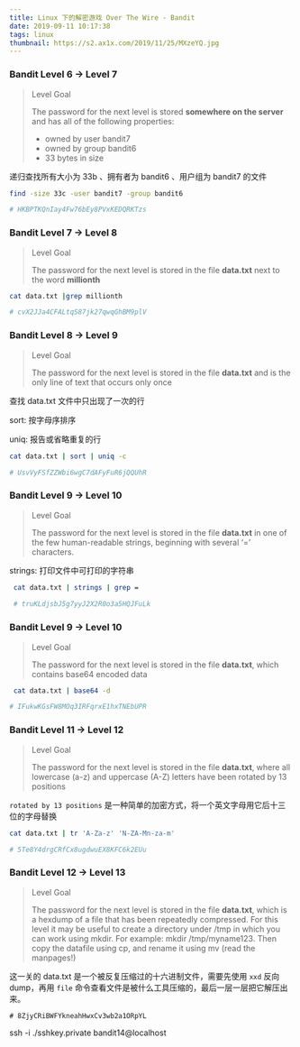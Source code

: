 ```yaml
---
title: Linux 下的解密游戏 Over The Wire - Bandit
date: 2019-09-11 10:17:38
tags: linux
thumbnail: https://s2.ax1x.com/2019/11/25/MXzeYQ.jpg
---
```


### Bandit Level 6 → Level 7

> Level Goal
>
> The password for the next level is stored **somewhere on the server** and has all of the following properties:
>
> - owned by user bandit7
> - owned by group bandit6
> - 33 bytes in size

递归查找所有大小为 33b 、拥有者为 bandit6 、用户组为 bandit7 的文件

```bash
find -size 33c -user bandit7 -group bandit6

# HKBPTKQnIay4Fw76bEy8PVxKEDQRKTzs
```

### Bandit Level 7 → Level 8

> Level Goal
>
> The password for the next level is stored in the file **data.txt** next to the word **millionth**

```bash
cat data.txt |grep millionth

# cvX2JJa4CFALtqS87jk27qwqGhBM9plV
```

### Bandit Level 8 → Level 9

> Level Goal
>
> The password for the next level is stored in the file **data.txt** and is the only line of text that occurs only once

查找 data.txt 文件中只出现了一次的行

sort: 按字母序排序

uniq: 报告或省略重复的行

```bash
cat data.txt | sort | uniq -c

# UsvVyFSfZZWbi6wgC7dAFyFuR6jQQUhR
```

### Bandit Level 9 → Level 10

>Level Goal
>
>The password for the next level is stored in the file **data.txt** in one of the few human-readable strings, beginning with several ‘=’ characters.

strings: 打印文件中可打印的字符串

```bash
 cat data.txt | strings | grep =
 
 # truKLdjsbJ5g7yyJ2X2R0o3a5HQJFuLk
```

### Bandit Level 9 → Level 10

> Level Goal
>
> The password for the next level is stored in the file **data.txt**, which contains base64 encoded data

```bash
 cat data.txt | base64 -d

# IFukwKGsFW8MOq3IRFqrxE1hxTNEbUPR
```

### Bandit Level 11 → Level 12

> Level Goal
>
> The password for the next level is stored in the file **data.txt**, where all lowercase (a-z) and uppercase (A-Z) letters have been rotated by 13 positions

`rotated by 13 positions` 是一种简单的加密方式，将一个英文字母用它后十三位的字母替换

```bash
cat data.txt | tr 'A-Za-z' 'N-ZA-Mn-za-m'

# 5Te8Y4drgCRfCx8ugdwuEX8KFC6k2EUu
```

### Bandit Level 12 → Level 13

> Level Goal
>
> The password for the next level is stored in the file **data.txt**, which is a hexdump of a file that has been repeatedly compressed. For this level it may be useful to create a directory under /tmp in which you can work using mkdir. For example: mkdir /tmp/myname123. Then copy the datafile using cp, and rename it using mv (read the manpages!)

这一关的 data.txt 是一个被反复压缩过的十六进制文件，需要先使用 `xxd` 反向 dump，再用 `file` 命令查看文件是被什么工具压缩的，最后一层一层把它解压出来。

```
# 8ZjyCRiBWFYkneahHwxCv3wb2a1ORpYL
```



ssh -i ./sshkey.private bandit14@localhost
